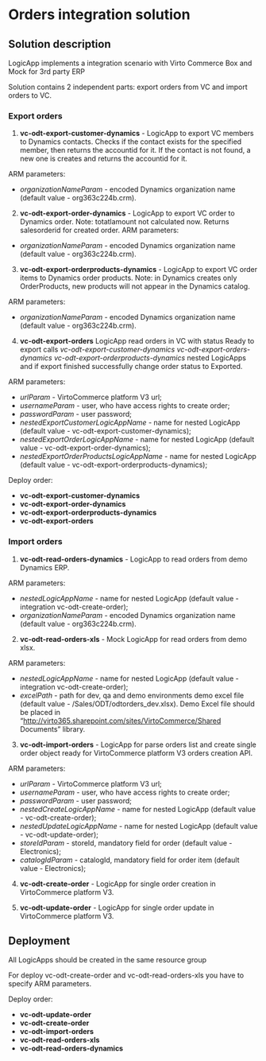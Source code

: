 # Orders integration solution

## Solution description

LogicApp implements a integration scenario with Virto Commerce Box and Mock for 3rd party ERP

Solution contains 2 independent parts: export orders from VC and import orders to VC.

### Export orders

1. **vc-odt-export-customer-dynamics** - LogicApp to export VC members to Dynamics contacts. Checks if the contact exists for the specified member, then returns the accountid for it. If the contact is not found, a new one is creates and returns the accountid for it.

ARM parameters:

* *organizationNameParam* - encoded Dynamics organization name (default value - org363c224b.crm).

2. **vc-odt-export-order-dynamics** - LogicApp to export VC order to Dynamics order. Note: totatlamount not calculated now. Returns salesorderid for created order.
ARM parameters:

* *organizationNameParam* - encoded Dynamics organization name (default value - org363c224b.crm).

3. **vc-odt-export-orderproducts-dynamics** - LogicApp to export VC order items to Dynamics order products. Note: in Dynamics creates only OrderProducts, new products will not appear in the Dynamics catalog.

ARM parameters:

* *organizationNameParam* - encoded Dynamics organization name (default value - org363c224b.crm).

4. **vc-odt-export-orders** LogicApp read orders in VC with status Ready to export calls *vc-odt-export-customer-dynamics* *vc-odt-export-orders-dynamics* *vc-odt-export-orderproducts-dynamics* nested LogicApps and if export finished successfully change order status to Exported.

ARM parameters:

* *urlParam* - VirtoCommerce platform V3 url;
* *usernameParam* - user, who have access rights to create order;
* *passwordParam* - user password;
* *nestedExportCustomerLogicAppName* - name for nested LogicApp (default value - vc-odt-export-customer-dynamics);
* *nestedExportOrderLogicAppName* - name for nested LogicApp (default value - vc-odt-export-order-dynamics);
* *nestedExportOrderProductsLogicAppName* - name for nested LogicApp (default value - vc-odt-export-orderproducts-dynamics);

Deploy order:

* **vc-odt-export-customer-dynamics**
* **vc-odt-export-order-dynamics**
* **vc-odt-export-orderproducts-dynamics**
* **vc-odt-export-orders**

### Import orders

1. **vc-odt-read-orders-dynamics** - LogicApp to read orders from demo Dynamics ERP.

ARM parameters:

* *nestedLogicAppName* - name for nested LogicApp (default value - integration vc-odt-create-order);
* *organizationNameParam* - encoded Dynamics organization name (default value - org363c224b.crm).

2. **vc-odt-read-orders-xls** - Mock LogicApp for read orders from demo xlsx.

ARM parameters:

* *nestedLogicAppName* - name for nested LogicApp (default value - integration vc-odt-create-order);
* *excelPath* - path for dev, qa and demo environments demo excel file (default value - /Sales/ODT/odtorders_dev.xlsx). Demo Excel file should be placed in “http://virto365.sharepoint.com/sites/VirtoCommerce/Shared Documents” library.

3. **vc-odt-import-orders** - LogicApp for parse orders list and create single order object ready for VirtoCommerce platform V3 orders creation API.

ARM parameters:

* *urlParam* - VirtoCommerce platform V3 url;
* *usernameParam* - user, who have access rights to create order;
* *passwordParam* - user password;
* *nestedCreateLogicAppName* - name for nested LogicApp (default value - vc-odt-create-order);
* *nestedUpdateLogicAppName* - name for nested LogicApp (default value - vc-odt-update-order);
* *storeIdParam* - storeId, mandatory field for order (default value - Electronics);
* *catalogIdParam* - catalogId, mandatory field for order item (default value - Electronics);

4. **vc-odt-create-order** - LogicApp for single order creation in VirtoCommerce platform V3.

5. **vc-odt-update-order** - LogicApp for single order update in VirtoCommerce platform V3.

## Deployment

All LogicApps should be created in the same resource group

For deploy vc-odt-create-order and vc-odt-read-orders-xls you have to specify ARM parameters.

Deploy order:

* **vc-odt-update-order**
* **vc-odt-create-order**
* **vc-odt-import-orders**
* **vc-odt-read-orders-xls**
* **vc-odt-read-orders-dynamics**
